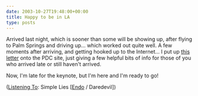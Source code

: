```yaml
---
date: 2003-10-27T19:48:00+00:00
title: Happy to be in LA
type: posts
---
```

Arrived last night, which is sooner than some will be showing up, after flying to Palm Springs and driving up... which worked out quite well. A few moments after arriving, and getting hooked up to the Internet... I put up [this letter](http://msdn.microsoft.com/events/pdc/letter.aspx) onto the PDC site, just giving a few helpful bits of info for those of you who arrived late or still haven't arrived.

Now, I'm late for the keynote, but I'm here and I'm ready to go!


  ([Listening To](https://learn.microsoft.com/en-us/previous-versions/dotnet/articles/ms973230(v=msdn.10)): Simple Lies [[Endo](http://www.windowsmedia.com/mg/search.asp?srch=Endo) / Daredevil])
